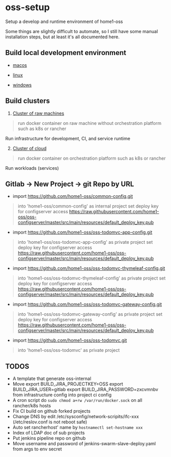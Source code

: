 
# oss-setup
Setup a develop and runtime environment of home1-oss

Some things are slightly difficult to automate,
so I still have some manual installation steps,
but at least it's all documented here.

## Build local development environment

- [macos](./src/main/develop/mac/README.md)

- [linux](./src/main/develop/linux/README.md)

- [windows](./src/main/develop/windows/README.md)

## Build clusters

1. [Cluster of raw machines](./src/main/raw/README.md)
> run docker container on raw machine without orchestration platform such as k8s or rancher

Run infrastructure for development, CI, and service runtime

2. [Cluster of cloud](./src/main/cloud/README.md)
> run docker container on orchestration platform such as k8s or rancher

Run workloads (services)

## Gitlab -> New Project -> git Repo by URL

- import https://github.com/home1-oss/common-config.git
> into 'home1-oss/common-config' as internal project
> set deploy key for configserver access
> https://raw.githubusercontent.com/home1-oss/oss-configserver/master/src/main/resources/default_deploy_key.pub

- import https://github.com/home1-oss/oss-todomvc-app-config.git
> into 'home1-oss/oss-todomvc-app-config' as private project
> set deploy key for configserver access
> https://raw.githubusercontent.com/home1-oss/oss-configserver/master/src/main/resources/default_deploy_key.pub

- import https://github.com/home1-oss/oss-todomvc-thymeleaf-config.git
> into 'home1-oss/oss-todomvc-thymeleaf-config' as private project
> set deploy key for configserver access
> https://raw.githubusercontent.com/home1-oss/oss-configserver/master/src/main/resources/default_deploy_key.pub

- import https://github.com/home1-oss/oss-todomvc-gateway-config.git
> into 'home1-oss/oss-todomvc-gateway-config' as private project
> set deploy key for configserver access
> https://raw.githubusercontent.com/home1-oss/oss-configserver/master/src/main/resources/default_deploy_key.pub

- import https://github.com/home1-oss/oss-todomvc.git
> into 'home1-oss/oss-todomvc' as private project

## TODOS

- A template that generate oss-internal
- Move export BUILD_JIRA_PROJECTKEY=OSS
       export BUILD_JIRA_USER=gitlab
       export BUILD_JIRA_PASSWORD=zxcvmnbv
  from infrastructure config into project ci config
- A cron script do `sudo chmod a+rw /var/run/docker.sock` on all rancher/k8s hosts
- Fix CI build on github forked projects
- Change DNS by edit /etc/sysconfig/network-scripits/ifc-xxx (/etc/reslov.conf is not reboot safe)
- Auto set rancherhost' name by `hostnamectl set-hostname xxx`
- Index of LDAP doc of sub projects
- Put jenkins pipeline repo on github
- Move username and password of jenkins-swarm-slave-deploy.yaml from args to env secret
